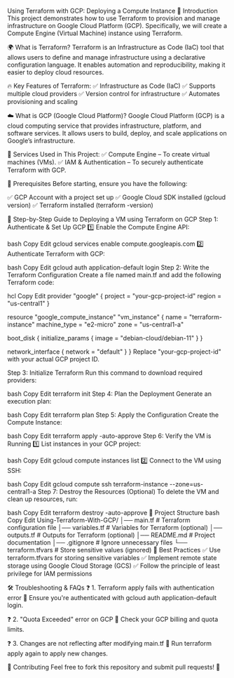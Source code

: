 Using Terraform with GCP: Deploying a Compute Instance
📌 Introduction
This project demonstrates how to use Terraform to provision and manage infrastructure on Google Cloud Platform (GCP). Specifically, we will create a Compute Engine (Virtual Machine) instance using Terraform.

🌍 What is Terraform?
Terraform is an Infrastructure as Code (IaC) tool that allows users to define and manage infrastructure using a declarative configuration language. It enables automation and reproducibility, making it easier to deploy cloud resources.

🔥 Key Features of Terraform:
✅ Infrastructure as Code (IaC)
✅ Supports multiple cloud providers
✅ Version control for infrastructure
✅ Automates provisioning and scaling

☁️ What is GCP (Google Cloud Platform)?
Google Cloud Platform (GCP) is a cloud computing service that provides infrastructure, platform, and software services. It allows users to build, deploy, and scale applications on Google’s infrastructure.

🌟 Services Used in This Project:
✅ Compute Engine – To create virtual machines (VMs).
✅ IAM & Authentication – To securely authenticate Terraform with GCP.

🚀 Prerequisites
Before starting, ensure you have the following:

✅ GCP Account with a project set up
✅ Google Cloud SDK installed (gcloud version)
✅ Terraform installed (terraform -version)

🔧 Step-by-Step Guide to Deploying a VM using Terraform on GCP
Step 1: Authenticate & Set Up GCP
1️⃣ Enable the Compute Engine API:

bash
Copy
Edit
gcloud services enable compute.googleapis.com
2️⃣ Authenticate Terraform with GCP:

bash
Copy
Edit
gcloud auth application-default login
Step 2: Write the Terraform Configuration
Create a file named main.tf and add the following Terraform code:

hcl
Copy
Edit
provider "google" {
  project     = "your-gcp-project-id"
  region      = "us-central1"
}

resource "google_compute_instance" "vm_instance" {
  name         = "terraform-instance"
  machine_type = "e2-micro"
  zone         = "us-central1-a"

  boot_disk {
    initialize_params {
      image = "debian-cloud/debian-11"
    }
  }

  network_interface {
    network = "default"
  }
}
Replace "your-gcp-project-id" with your actual GCP project ID.

Step 3: Initialize Terraform
Run this command to download required providers:

bash
Copy
Edit
terraform init
Step 4: Plan the Deployment
Generate an execution plan:

bash
Copy
Edit
terraform plan
Step 5: Apply the Configuration
Create the Compute Instance:

bash
Copy
Edit
terraform apply -auto-approve
Step 6: Verify the VM is Running
1️⃣ List instances in your GCP project:

bash
Copy
Edit
gcloud compute instances list
2️⃣ Connect to the VM using SSH:

bash
Copy
Edit
gcloud compute ssh terraform-instance --zone=us-central1-a
Step 7: Destroy the Resources (Optional)
To delete the VM and clean up resources, run:

bash
Copy
Edit
terraform destroy -auto-approve
📂 Project Structure
bash
Copy
Edit
Using-Terraform-With-GCP/
│── main.tf              # Terraform configuration file
│── variables.tf         # Variables for Terraform (optional)
│── outputs.tf           # Outputs for Terraform (optional)
│── README.md            # Project documentation
│── .gitignore           # Ignore unnecessary files
└── terraform.tfvars     # Store sensitive values (ignored)
📜 Best Practices
✅ Use terraform.tfvars for storing sensitive variables
✅ Implement remote state storage using Google Cloud Storage (GCS)
✅ Follow the principle of least privilege for IAM permissions

🛠️ Troubleshooting & FAQs
❓ 1. Terraform apply fails with authentication error
🔹 Ensure you're authenticated with gcloud auth application-default login.

❓ 2. "Quota Exceeded" error on GCP
🔹 Check your GCP billing and quota limits.

❓ 3. Changes are not reflecting after modifying main.tf
🔹 Run terraform apply again to apply new changes.

📢 Contributing
Feel free to fork this repository and submit pull requests! 🎉

